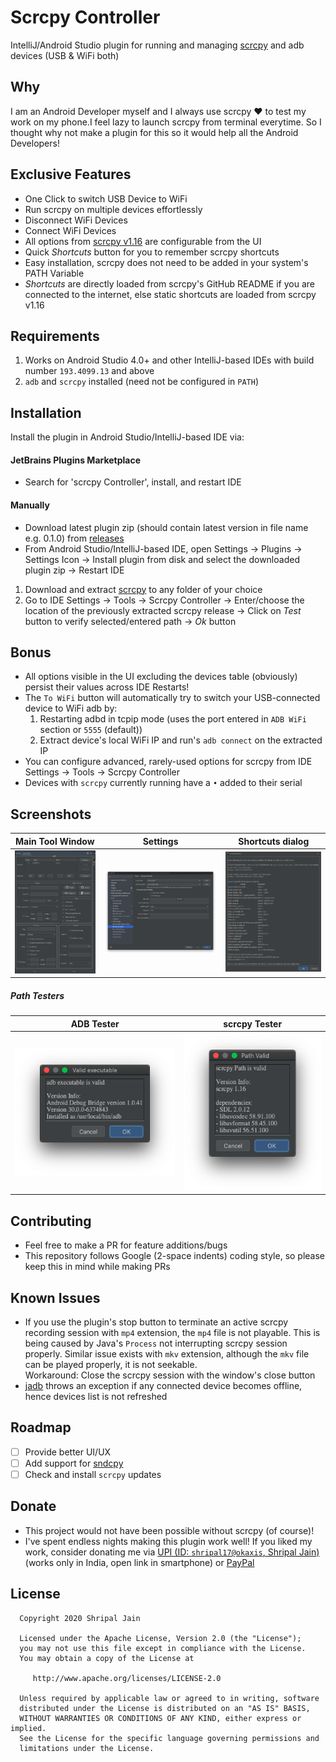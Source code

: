 # Scrcpy Controller
IntelliJ/Android Studio plugin for running and managing [scrcpy](https://github.com/Genymobile/scrcpy) and adb devices (USB & WiFi both)

## Why
I am an Android Developer myself and I always use scrcpy ❤ to test my work on my phone.I feel lazy to launch scrcpy from terminal everytime. So I thought why not make a plugin for this so it would help all the Android
 Developers!

## Exclusive Features
- One Click to switch USB Device to WiFi
- Run scrcpy on multiple devices effortlessly
- Disconnect WiFi Devices
- Connect WiFi Devices
- All options from [scrcpy v1.16](https://github.com/Genymobile/scrcpy) are configurable from the UI
- Quick *Shortcuts* button for you to remember scrcpy shortcuts
- Easy installation, scrcpy does not need to be added in your system's PATH Variable
- *Shortcuts* are directly loaded from scrcpy's GitHub README if you are connected to the internet, else static shortcuts are loaded from scrcpy v1.16

## Requirements
1. Works on Android Studio 4.0+ and other IntelliJ-based IDEs with build number `193.4099.13` and above 
2. `adb` and `scrcpy` installed (need not be configured in `PATH`)

## Installation
Install the plugin in Android Studio/IntelliJ-based IDE via:
#### JetBrains Plugins Marketplace
   - Search for 'scrcpy Controller', install, and restart IDE
#### Manually
   - Download latest plugin zip (should contain latest version in file name e.g. 0.1.0) from [releases](https://github.com/shripal17/ScrcpyController/releases/latest)
   - From Android Studio/IntelliJ-based IDE, open Settings -> Plugins -> Settings Icon -> Install plugin from disk and select the downloaded plugin zip -> Restart IDE
1. Download and extract [scrcpy](https://github.com/Genymobile/scrcpy) to any folder of your choice
2. Go to IDE Settings -> Tools -> Scrcpy Controller -> Enter/choose the location of the previously extracted scrcpy release -> Click on *Test* button to verify selected/entered path -> *Ok* button

## Bonus
- All options visible in the UI excluding the devices table (obviously) persist their values across IDE Restarts!
- The `To WiFi` button will automatically try to switch your USB-connected device to WiFi adb by:
    1. Restarting adbd in tcpip mode (uses the port entered in `ADB WiFi` section or `5555` (default))
    2. Extract device's local WiFi IP and run's `adb connect` on the extracted IP
- You can configure advanced, rarely-used options for scrcpy from IDE Settings -> Tools -> Scrcpy Controller
- Devices with `scrcpy` currently running have a `•` added to their serial

## Screenshots
| Main Tool Window | Settings | Shortcuts dialog |
|----------------|---------------------|-------------------|
| ![Main Tool Window](/screens/main.png?raw=true) | ![Settings](/screens/settings.png?raw=true) | ![Shortcuts Dialog](/screens/shortcuts.png?raw=true) |

##### Path Testers
| ADB Tester | scrcpy Tester |
|------------|---------------|
|![ADB Tester](/screens/adb_test.png?raw=true)| ![scrcpy Tester](/screens/scrcpy_test.png?raw=true)|
 
## Contributing
- Feel free to make a PR for feature additions/bugs
- This repository follows Google (2-space indents) coding style, so please keep this in mind while making PRs

## Known Issues
- If you use the plugin's stop button to terminate an active scrcpy recording session with `mp4` extension, the `mp4` file is not playable. This is being caused by Java's `Process` not interrupting scrcpy session
 properly. Similar issue exists with `mkv` extension, although the `mkv` file can be played properly, it is not seekable.<br>
 Workaround: Close the scrcpy session with the window's close button
- [jadb](https://github.com/vidstige/jadb) throws an exception if any connected device becomes offline, hence devices list is not refreshed

## Roadmap
- [ ] Provide better UI/UX
- [ ] Add support for [sndcpy](https://github.com/rom1v/sndcpy)
- [ ] Check and install `scrcpy` updates 

## Donate
- This project would not have been possible without scrcpy (of course)!
- I've spent endless nights making this plugin work well! If you liked my work, consider donating me via [UPI (ID: `shripal17@okaxis`, Shripal Jain)](https://kutt.it/shripal17UPI) (works only in India, open link in
 smartphone) or [PayPal
](https://paypal.me/shripaul17)

## License

      
      Copyright 2020 Shripal Jain

      Licensed under the Apache License, Version 2.0 (the "License");
      you may not use this file except in compliance with the License.
      You may obtain a copy of the License at
      
         http://www.apache.org/licenses/LICENSE-2.0
      
      Unless required by applicable law or agreed to in writing, software
      distributed under the License is distributed on an "AS IS" BASIS,
      WITHOUT WARRANTIES OR CONDITIONS OF ANY KIND, either express or implied.
      See the License for the specific language governing permissions and
      limitations under the License.
